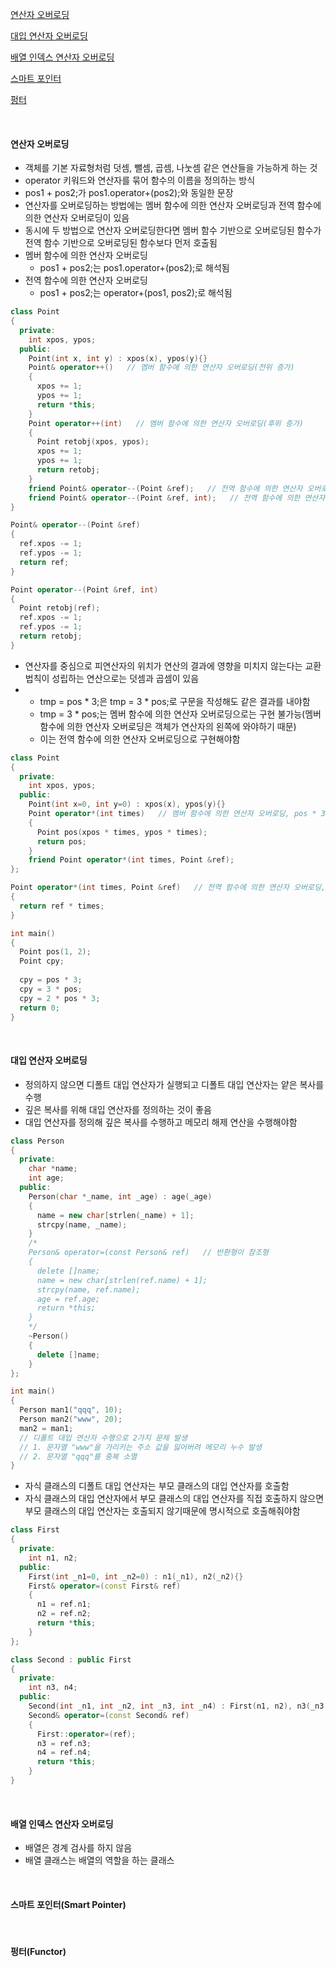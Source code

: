 [연산자 오버로딩](#연산자-오버로딩)

[대입 연산자 오버로딩](#대입-연산자-오버로딩)

[배열 인덱스 연산자 오버로딩](#배열-인덱스-연산자-오버로딩)

[스마트 포인터](#스마트-포인터smart-pointer)

[펑터](#펑터functor)

<br/>

#### 연산자 오버로딩

* 객체를 기본 자료형처럼 덧셈, 뺄셈, 곱셈, 나눗셈 같은 연산들을 가능하게 하는 것
* operator 키워드와 연산자를 묶어 함수의 이름을 정의하는 방식
* pos1 + pos2;가 pos1.operator+(pos2);와 동일한 문장
* 연산자를 오버로딩하는 방법에는 멤버 함수에 의한 연산자 오버로딩과 전역 함수에 의한 연산자 오버로딩이 있음
* 동시에 두 방법으로 연산자 오버로딩한다면 멤버 함수 기반으로 오버로딩된 함수가 전역 함수 기반으로 오버로딩된 함수보다 먼저 호출됨
* 멤버 함수에 의한 연산자 오버로딩
  * pos1 + pos2;는 pos1.operator+(pos2);로 해석됨
* 전역 함수에 의한 연산자 오버로딩
  * pos1 + pos2;는 operator+(pos1, pos2);로 해석됨

```c++
class Point
{
  private:
  	int xpos, ypos;
  public:
  	Point(int x, int y) : xpos(x), ypos(y){}
  	Point& operator++()   // 멤버 함수에 의한 연산자 오버로딩(전위 증가)
    {
      xpos += 1;
      ypos += 1;
      return *this;
    }
  	Point operator++(int)   // 멤버 함수에 의한 연산자 오버로딩(후위 증가)
    {
      Point retobj(xpos, ypos);
      xpos += 1;
      ypos += 1;
      return retobj;
    }
  	friend Point& operator--(Point &ref);   // 전역 함수에 의한 연산자 오버로딩(전위 감소)
  	friend Point& operator--(Point &ref, int);   // 전역 함수에 의한 연산자 오버로딩(후위 감소)
}

Point& operator--(Point &ref)
{
  ref.xpos -= 1;
  ref.ypos -= 1;
  return ref;
}

Point operator--(Point &ref, int)
{
  Point retobj(ref);
  ref.xpos -= 1;
  ref.ypos -= 1;
  return retobj;
}
```

* 연산자를 중심으로 피연산자의 위치가 연산의 결과에 영향을 미치지 않는다는 교환 법칙이 성립하는 연산으로는 덧셈과 곱셈이 있음
* * tmp = pos * 3;은 tmp = 3 * pos;로 구문을 작성해도 같은 결과를 내야함
  * tmp = 3 * pos;는 멤버 함수에 의한 연산자 오버로딩으로는 구현 불가능(멤버 함수에 의한 연산자 오버로딩은 객체가 연산자의 왼쪽에 와야하기 때문)
  * 이는 전역 함수에 의한 연산자 오버로딩으로 구현해야함

```c++
class Point
{
  private:
  	int xpos, ypos;
  public:
  	Point(int x=0, int y=0) : xpos(x), ypos(y){}
  	Point operator*(int times)   // 멤버 함수에 의한 연산자 오버로딩, pos * 3;이 가능
    {
      Point pos(xpos * times, ypos * times);
      return pos;
    }
  	friend Point operator*(int times, Point &ref);
};

Point operator*(int times, Point &ref)   // 전역 함수에 의한 연산자 오버로딩, 3 * pos;이 가능
{
  return ref * times;
}

int main()
{
  Point pos(1, 2);
  Point cpy;
  
  cpy = pos * 3;
  cpy = 3 * pos;
  cpy = 2 * pos * 3;
  return 0;
}
```

<br/>

#### 대입 연산자 오버로딩

* 정의하지 않으면 디폴트 대입 연산자가 실행되고 디폴트 대입 연산자는 얕은 복사를 수행
* 깊은 복사를 위해 대입 연산자를 정의하는 것이 좋음
* 대입 연산자를 정의해 깊은 복사를 수행하고 메모리 해제 연산을 수행해야함

```c++
class Person
{
  private:
  	char *name;
  	int age;
  public:
  	Person(char *_name, int _age) : age(_age)
    {
      name = new char[strlen(_name) + 1];
      strcpy(name, _name);
    }
  	/*
  	Person& operator=(const Person& ref)   // 반환형이 참조형
    {
      delete []name;
      name = new char[strlen(ref.name) + 1];
      strcpy(name, ref.name);
      age = ref.age;
      return *this;
    }
    */
  	~Person()
    {
      delete []name;
    }
};

int main()
{
  Person man1("qqq", 10);
  Person man2("www", 20);
  man2 = man1;   
  // 디폴트 대입 연산자 수행으로 2가지 문제 발생
  // 1. 문자열 "www"을 가리키는 주소 값을 잃어버려 메모리 누수 발생
  // 2. 문자열 "qqq"를 중복 소멸
}
```

* 자식 클래스의 디폴트 대입 연산자는 부모 클래스의 대입 연산자를 호출함
* 자식 클래스의 대입 연산자에서 부모 클래스의 대입 연산자를 직접 호출하지 않으면 부모 클래스의 대입 연산자는 호출되지 않기때문에 명시적으로 호출해줘야함

```c++
class First
{
  private:
  	int n1, n2;
  public:
  	First(int _n1=0, int _n2=0) : n1(_n1), n2(_n2){}
  	First& operator=(const First& ref)
    {
      n1 = ref.n1;
      n2 = ref.n2;
      return *this;
    }
};

class Second : public First
{
  private:
  	int n3, n4;
  public:
  	Second(int _n1, int _n2, int _n3, int _n4) : First(n1, n2), n3(_n3), n4(_n4){}
  	Second& operator=(const Second& ref)
    {
      First::operator=(ref);
      n3 = ref.n3;
      n4 = ref.n4;
      return *this;
    }
}
```

<br/>

#### 배열 인덱스 연산자 오버로딩

* 배열은 경계 검사를 하지 않음
* 배열 클래스는 배열의 역할을 하는 클래스

<br/>

#### 스마트 포인터(Smart Pointer)

<br/>

#### 펑터(Functor)